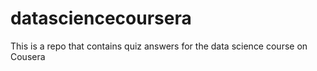 # datasciencecoursera
This is a repo that contains quiz answers for the data science course on Cousera
